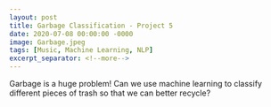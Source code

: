 ```yaml
---
layout: post
title: Garbage Classification - Project 5
date: 2020-07-08 00:00:00 -0000
image: Garbage.jpeg
tags: [Music, Machine Learning, NLP]
excerpt_separator: <!--more-->
---
```


Garbage is a huge problem! Can we use machine learning to classify different
pieces of trash so that we can better recycle?